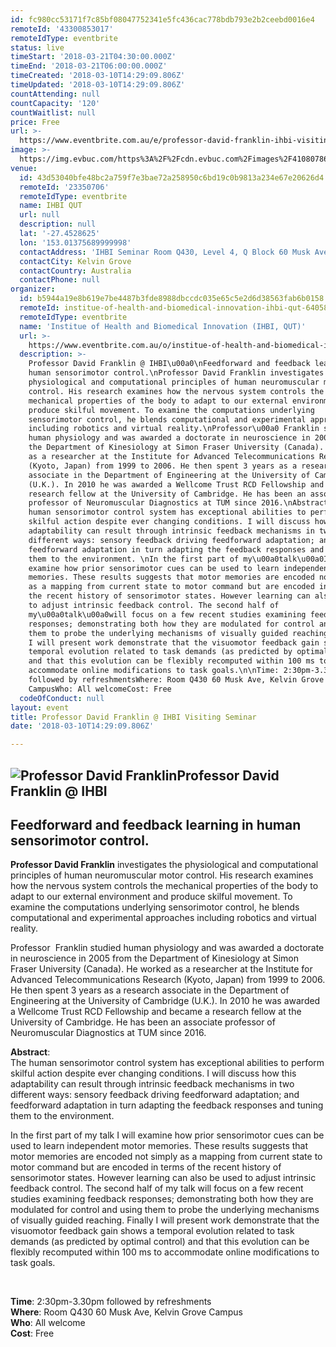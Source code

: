 ```yaml
---
id: fc980cc53171f7c85bf08047752341e5fc436cac778bdb793e2b2ceebd0016e4
remoteId: '43300853017'
remoteIdType: eventbrite
status: live
timeStart: '2018-03-21T04:30:00.000Z'
timeEnd: '2018-03-21T06:00:00.000Z'
timeCreated: '2018-03-10T14:29:09.806Z'
timeUpdated: '2018-03-10T14:29:09.806Z'
countAttending: null
countCapacity: '120'
countWaitlist: null
price: Free
url: >-
  https://www.eventbrite.com.au/e/professor-david-franklin-ihbi-visiting-seminar-registration-43300853017?aff=ebapi
image: >-
  https://img.evbuc.com/https%3A%2F%2Fcdn.evbuc.com%2Fimages%2F41080786%2F73274774919%2F1%2Foriginal.jpg?s=9e00b4ade238ea0ef9cf79c3bcc44d80
venue:
  id: 43d53040bfe48bc2a759f7e3bae72a258950c6bd19c0b9813a234e67e20626d4
  remoteId: '23350706'
  remoteIdType: eventbrite
  name: IHBI QUT
  url: null
  description: null
  lat: '-27.4528625'
  lon: '153.01375689999998'
  contactAddress: 'IHBI Seminar Room Q430, Level 4, Q Block 60 Musk Ave, Kelvin Grove, QLD 4059'
  contactCity: Kelvin Grove
  contactCountry: Australia
  contactPhone: null
organizer:
  id: b5944a19e8b619e7be4487b3fde8988dbccdc035e65c5e2d6d38563fab6b0158
  remoteId: institue-of-health-and-biomedical-innovation-ihbi-qut-6405894555
  remoteIdType: eventbrite
  name: 'Institue of Health and Biomedical Innovation (IHBI, QUT)'
  url: >-
    https://www.eventbrite.com.au/o/institue-of-health-and-biomedical-innovation-ihbi-qut-6405894555
  description: >-
    Professor David Franklin @ IHBI\u00a0\nFeedforward and feedback learning in
    human sensorimotor control.\nProfessor David Franklin investigates the
    physiological and computational principles of human neuromuscular motor
    control. His research examines how the nervous system controls the
    mechanical properties of the body to adapt to our external environment and
    produce skilful movement. To examine the computations underlying
    sensorimotor control, he blends computational and experimental approaches
    including robotics and virtual reality.\nProfessor\u00a0 Franklin studied
    human physiology and was awarded a doctorate in neuroscience in 2005 from
    the Department of Kinesiology at Simon Fraser University (Canada). He worked
    as a researcher at the Institute for Advanced Telecommunications Research
    (Kyoto, Japan) from 1999 to 2006. He then spent 3 years as a research
    associate in the Department of Engineering at the University of Cambridge
    (U.K.). In 2010 he was awarded a Wellcome Trust RCD Fellowship and became a
    research fellow at the University of Cambridge. He has been an associate
    professor of Neuromuscular Diagnostics at TUM since 2016.\nAbstract:The
    human sensorimotor control system has exceptional abilities to perform
    skilful action despite ever changing conditions. I will discuss how this
    adaptability can result through intrinsic feedback mechanisms in two
    different ways: sensory feedback driving feedforward adaptation; and
    feedforward adaptation in turn adapting the feedback responses and tuning
    them to the environment. \nIn the first part of my\u00a0talk\u00a0I will
    examine how prior sensorimotor cues can be used to learn independent motor
    memories. These results suggests that motor memories are encoded not simply
    as a mapping from current state to motor command but are encoded in terms of
    the recent history of sensorimotor states. However learning can also be used
    to adjust intrinsic feedback control. The second half of
    my\u00a0talk\u00a0will focus on a few recent studies examining feedback
    responses; demonstrating both how they are modulated for control and using
    them to probe the underlying mechanisms of visually guided reaching. Finally
    I will present work demonstrate that the visuomotor feedback gain shows a
    temporal evolution related to task demands (as predicted by optimal control)
    and that this evolution can be flexibly recomputed within 100 ms to
    accommodate online modifications to task goals.\n\nTime: 2:30pm-3.30pm
    followed by refreshmentsWhere: Room Q430 60 Musk Ave, Kelvin Grove
    CampusWho: All welcomeCost: Free
  codeOfConduct: null
layout: event
title: Professor David Franklin @ IHBI Visiting Seminar
date: '2018-03-10T14:29:09.806Z'

---
```

<H2><STRONG><IMG ALT="Professor David Franklin" SRC="https://cdn.evbuc.com/eventlogos/72765417/davidfranklin20181902picture1.png">Professor David Franklin @ IHBI </STRONG></H2>
<H2><SPAN>Feedforward and feedback learning in human sensorimotor control.</SPAN></H2>
<P><STRONG>Professor David Franklin</STRONG> investigates the physiological and computational principles of human neuromuscular motor control. His research examines how the nervous system controls the mechanical properties of the body to adapt to our external environment and produce skilful movement. To examine the computations underlying sensorimotor control, he blends computational and experimental approaches including robotics and virtual reality.<BR></P>
<P>Professor  Franklin studied human physiology and was awarded a doctorate in neuroscience in 2005 from the Department of Kinesiology at Simon Fraser University (Canada). He worked as a researcher at the Institute for Advanced Telecommunications Research (Kyoto, Japan) from 1999 to 2006. He then spent 3 years as a research associate in the Department of Engineering at the University of Cambridge (U.K.). In 2010 he was awarded a Wellcome Trust RCD Fellowship and became a research fellow at the University of Cambridge. He has been an associate professor of Neuromuscular Diagnostics at TUM since 2016.</P>
<P CLASS="MsoNormal"><SPAN><STRONG>Abstract</STRONG>:<BR></SPAN><SPAN></SPAN><SPAN>The human sensorimotor control system has exceptional abilities to perform skilful action despite ever changing conditions. I will discuss how this adaptability can result through intrinsic feedback mechanisms in two different ways: sensory feedback driving feedforward adaptation; and feedforward adaptation in turn adapting the feedback responses and tuning them to the environment. </SPAN></P>
<P CLASS="MsoNormal"><SPAN>In the first part of my talk I will examine how prior sensorimotor cues can be used to learn independent motor memories. These results suggests that motor memories are encoded not simply as a mapping from current state to motor command but are encoded in terms of the recent history of sensorimotor states. However learning can also be used to adjust intrinsic feedback control. The second half of my talk will focus on a few recent studies examining feedback responses; demonstrating both how they are modulated for control and using them to probe the underlying mechanisms of visually guided reaching. Finally I will present work demonstrate that the visuomotor feedback gain shows a temporal evolution related to task demands (as predicted by optimal control) and that this evolution can be flexibly recomputed within 100 ms to accommodate online modifications to task goals.</SPAN><SPAN></SPAN></P>
<P><BR><SPAN><SPAN></SPAN></SPAN></P>
<P><SPAN><SPAN><STRONG>Time</STRONG>: 2:30pm-3.30pm followed by refreshments</SPAN></SPAN><SPAN><SPAN><BR></SPAN></SPAN><SPAN><SPAN><STRONG>Where</STRONG>: Room Q430 60 Musk Ave, Kelvin Grove Campus</SPAN></SPAN><SPAN><SPAN><BR></SPAN></SPAN><SPAN><SPAN><STRONG>Who</STRONG>: All welcome</SPAN></SPAN><SPAN><SPAN><BR></SPAN></SPAN><SPAN><SPAN><STRONG>Cost</STRONG>: Free</SPAN></SPAN></P>
<P><BR></P>
